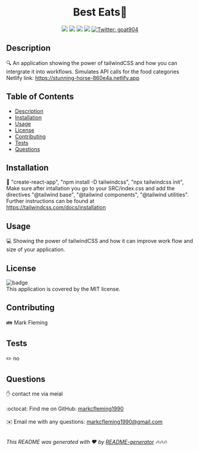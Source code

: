 ## <h1 align=center>Best Eats👋</h1>

<p align="center">
    <img src="https://img.shields.io/github/repo-size/markcfleming1990/eatsClone" />
    <img src="https://img.shields.io/github/languages/top/markcfleming1990/eatsClone"  />
    <img src="https://img.shields.io/github/issues/markcfleming1990/eatsClone" />
    <img src="https://img.shields.io/github/last-commit/markcfleming1990/eatsClone" >
    <a href="https://twitter.com/goat904">
        <img alt="Twitter: goat904" src="https://img.shields.io/twitter/follow/goat904.svg?style=social" target="_blank" />
    </a>
</p>

## Description

🔍 An application showing the power of tailwindCSS and how you can intergrate it into workflows. Simulates API calls for the food categories
Netlify link: https://stunning-horse-860e4a.netlify.app

## Table of Contents

- [Description](#description)
- [Installation](#installation)
- [Usage](#usage)
- [License](#license)
- [Contributing](#contributing)
- [Tests](#tests)
- [Questions](#questions)

## Installation

💾 "create-react-app", "npm install -D tailwindcss", "npx tailwindcss init", Make sure after intallation you go to your SRC/index.css and add the directives "@tailwind base", "@tailwind components", "@tailwind utilities". Further instructions can be found at https://tailwindcss.com/docs/installation

## Usage

💻 Showing the power of tailwindCSS and how it can improve work flow and size of your application.

## License

![badge](https://img.shields.io/badge/license-MIT-brightgreen)
<br />
This application is covered by the MIT license.

## Contributing

👪 Mark Fleming

## Tests

✏️ no

## Questions

✋ contact me via meial <br />
<br />
:octocat: Find me on GitHub: [markcfleming1990](https://github.com/markcfleming1990)<br />
<br />
✉️ Email me with any questions: markcfleming1990@gmail.com<br /><br />

_This README was generated with ❤️ by [README-generator](https://github.com/markcfleming1990/README-generator) 🔥🔥🔥_
